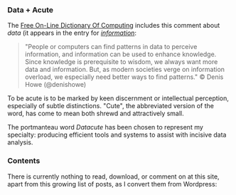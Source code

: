 ### Data + Acute
The [Free On-Line Dictionary Of Computing](http://foldoc.org/) includes this comment about *data* (it appears in the entry for *[information](http://foldoc.org/information)*:
>"People or computers can find patterns in data to perceive information, and information can be used to enhance knowledge. Since knowledge is prerequisite to wisdom, we always want more data and information. But, as modern societies verge on information overload, we especially need better ways to find patterns." © Denis Howe (@denishowe)

To be acute is to be marked by keen discernment or intellectual perception, especially of subtle distinctions. "Cute", the abbreviated version of the word, has come to mean both shrewd and attractively small.

The portmanteau word *Datacute* has been chosen to represent my specialty: producing efficient tools and systems to assist with incisive data analysis.

### Contents
There is currently nothing to read, download, or comment on at this site, apart from this growing list of posts, as I convert them from Wordpress:

